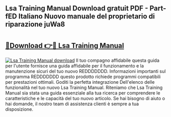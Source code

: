 ## Lsa Training Manual Download gratuit PDF - Part-fED Italiano Nuovo manuale del proprietario di riparazione juWa8

# <h2><a href="http://dfe2rpo.blite.top/?on=Lsa+Training+Manual">🔗Download 👉🔴 Lsa Training Manual</a></h2>

[![Lsa Training Manual download](https://i.imgur.com/lujVjoI.png)](http://dfe2rpo.blite.top/?on=Lsa+Training+Manual)
Il tuo compagno affidabile questa guida per l'utente fornisce una guida affidabile per il funzionamento e la manutenzione sicuri del tuo nuovo REDDDDDDD. Informazioni importanti sul programma REDDDDDDD questo prodotto richiede programmi compatibili per prestazioni ottimali. Goditi la perfetta integrazione Dell'elenco delle funzionalità nel tuo nuovo Lsa Training Manual. Riteniamo che Lsa Training Manual sia stata una guida essenziale alla tua ricerca per comprendere le caratteristiche e le capacità del tuo nuovo articolo. Se hai bisogno di aiuto o hai domande, il nostro team di assistenza clienti è sempre a tua disposizione.
